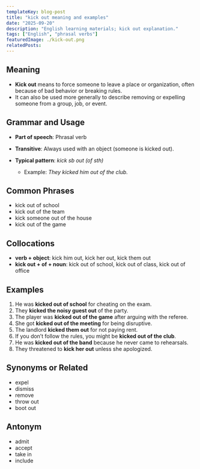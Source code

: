 ```yaml
---
templateKey: blog-post
title: "kick out meaning and examples"
date: "2025-09-20"
description: "English learning materials; kick out explanation."
tags: ["English", "phrasal verbs"]
featuredImage: ./kick-out.png
relatedPosts:
---
```


## Meaning

- **Kick out** means to force someone to leave a place or organization, often because of bad behavior or breaking rules.
- It can also be used more generally to describe removing or expelling someone from a group, job, or event.

## Grammar and Usage

- **Part of speech**: Phrasal verb
- **Transitive**: Always used with an object (someone is kicked out).
- **Typical pattern**: _kick sb out (of sth)_

  - Example: _They kicked him out of the club._

## Common Phrases

- kick out of school
- kick out of the team
- kick someone out of the house
- kick out of the game

## Collocations

- **verb + object**: kick him out, kick her out, kick them out
- **kick out + of + noun**: kick out of school, kick out of class, kick out of office

## Examples

1. He was **kicked out of school** for cheating on the exam.
2. They **kicked the noisy guest out** of the party.
3. The player was **kicked out of the game** after arguing with the referee.
4. She got **kicked out of the meeting** for being disruptive.
5. The landlord **kicked them out** for not paying rent.
6. If you don’t follow the rules, you might be **kicked out of the club**.
7. He was **kicked out of the band** because he never came to rehearsals.
8. They threatened to **kick her out** unless she apologized.

## Synonyms or Related

- expel
- dismiss
- remove
- throw out
- boot out

## Antonym

- admit
- accept
- take in
- include
